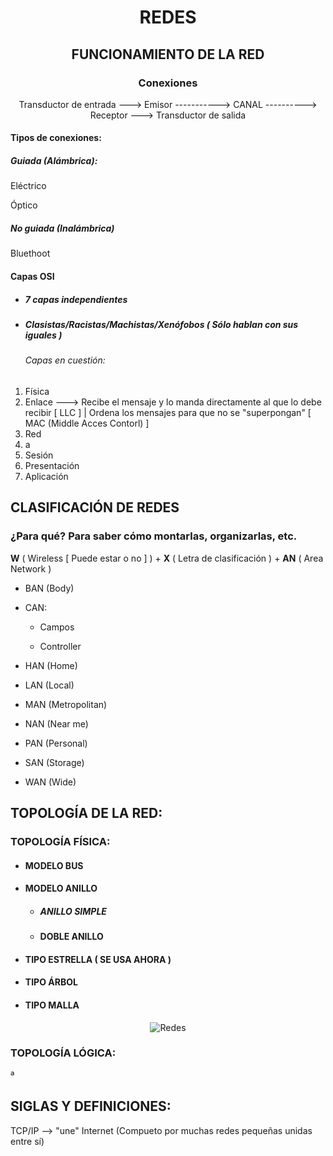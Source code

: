 <div align = "center">
  
# REDES

## FUNCIONAMIENTO DE LA RED

### Conexiones

Transductor de entrada ---> Emisor -----------> CANAL ----------> Receptor ---> Transductor de salida

</div>

#### Tipos de conexiones:

 ##### Guiada (Alámbrica):
  
  Eléctrico
  
  Óptico
    
 ##### No guiada (Inalámbrica)

 Bluethoot

#### Capas OSI

- ##### 7 capas independientes

- ##### Clasistas/Racistas/Machistas/Xenófobos ( Sólo hablan con sus iguales )

  ###### Capas en cuestión:

1. Física
2. Enlace  --->  Recibe el mensaje y lo manda directamente al que lo debe recibir  [ LLC ] |  Ordena los mensajes para que no se "superpongan" [ MAC (Middle Acces Contorl) ]
3. Red
4. a
5. Sesión
6. Presentación
7. Aplicación

## CLASIFICACIÓN DE REDES

### ¿Para qué? Para saber cómo montarlas, organizarlas, etc.

 **W** ( Wireless [ Puede estar o no ] ) + **X** ( Letra de clasificación ) + **AN** ( Area Network )

- BAN (Body)

- CAN:

  -  Campos

  -  Controller

- HAN (Home)

- LAN (Local)

- MAN (Metropolitan)

- NAN (Near me)

- PAN (Personal)

- SAN (Storage)

- WAN (Wide)

## TOPOLOGÍA DE LA RED:

### TOPOLOGÍA FÍSICA:

- #### MODELO BUS

- #### MODELO ANILLO

  - ##### ANILLO SIMPLE
 
  - #### DOBLE ANILLO
 
- #### TIPO ESTRELLA ( SE USA AHORA )

- #### TIPO ÁRBOL

- #### TIPO MALLA

<div align = "center">

![Redes](https://i.ytimg.com/vi/N26ocF-x9lo/hqdefault.jpg)

</div>

### TOPOLOGÍA LÓGICA:

ª

## SIGLAS Y DEFINICIONES:
  
TCP/IP --> "une" Internet (Compueto por muchas redes pequeñas unidas entre sí)

